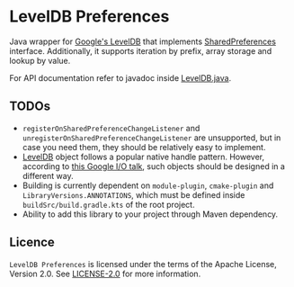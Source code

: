 # LevelDB Preferences

Java wrapper for [Google's LevelDB](https://github.com/google/leveldb) that implements [SharedPreferences](https://developer.android.com/reference/android/content/SharedPreferences) interface. Additionally, it supports iteration by prefix, array storage and lookup by value.

For API documentation refer to javadoc inside [LevelDB.java](src/main/java/me/vkryl/leveldb/LevelDB.java).

## TODOs

* `registerOnSharedPreferenceChangeListener` and `unregisterOnSharedPreferenceChangeListener` are unsupported, but in case you need them, they should be relatively easy to implement.
* [LevelDB](src/main/java/me/vkryl/leveldb/LevelDB.java) object follows a popular native handle pattern. However, according to [this Google I/O talk](https://www.youtube.com/watch?v=7_caITSjk1k), such objects should be designed in a different way.
* Building is currently dependent on `module-plugin`, `cmake-plugin` and `LibraryVersions.ANNOTATIONS`, which must be defined inside `buildSrc/build.gradle.kts` of the root project.
* Ability to add this library to your project through Maven dependency.

## Licence

`LevelDB Preferences` is licensed under the terms of the Apache License, Version 2.0. See [LICENSE-2.0](http://www.apache.org/licenses/LICENSE-2.0) for more information.
